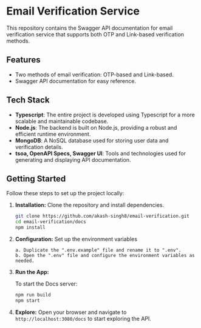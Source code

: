 # Email Verification Service

This repository contains the Swagger API documentation for email verification service that supports both OTP and Link-based verification methods.

## Features

- Two methods of email verification: OTP-based and Link-based.
- Swagger API documentation for easy reference.

## Tech Stack

- **Typescript**: The entire project is developed using Typescript for a more scalable and maintainable codebase.
- **Node.js**: The backend is built on Node.js, providing a robust and efficient runtime environment.
- **MongoDB**: A NoSQL database used for storing user data and verification details.
- **tsoa, OpenAPI Specs, Swagger UI**: Tools and technologies used for generating and displaying API documentation.

## Getting Started

Follow these steps to set up the project locally:

1. **Installation:** Clone the repository and install dependencies.

   ```bash
   git clone https://github.com/akash-singh8/email-verification.git
   cd email-verification/docs
   npm install
   ```

2. **Configuration:** Set up the environment variables

   ```plaintext
   a. Duplicate the ".env.example" file and rename it to ".env".
   b. Open the ".env" file and configure the environment variables as needed.
   ```

3. **Run the App:**

   To start the Docs server:

   ```bash
   npm run build
   npm start
   ```

4. **Explore:** Open your browser and navigate to `http://localhost:3080/docs` to start exploring the API.

<br>
